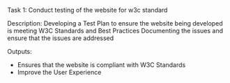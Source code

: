 Task 1: Conduct testing of the website for w3c standard

Description: 
Developing a Test Plan to ensure the website being developed is meeting W3C Standards and Best Practices
Documenting the issues and ensure that the issues are addressed


Outputs:

* Ensures that the website is compliant with W3C Standards
* Improve the User Experience